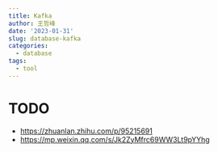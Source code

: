 ```yaml
---
title: Kafka
author: 王哲峰
date: '2023-01-31'
slug: database-kafka
categories:
  - database
tags:
  - tool
---
```



# TODO


* https://zhuanlan.zhihu.com/p/95215691
* https://mp.weixin.qq.com/s/Jk2ZyMfrc69WW3Lt9pYYhg